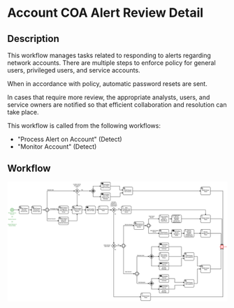# Account COA Alert Review Detail

## Description
This workflow manages tasks related to responding to alerts regarding network accounts.
There are multiple steps to enforce policy for general users, privileged users, and 
service accounts. 

When in accordance with policy, automatic password resets are sent.

In cases that require more review, the appropriate analysts, users, and service owners are
notified so that efficient collaboration and resolution can take place.

This workflow is called from the following workflows:
- "Process Alert on Account" (Detect)
- "Monitor Account" (Detect)

## Workflow 

![Account COA Alert Review](Account_COA_Alert_Review.png)